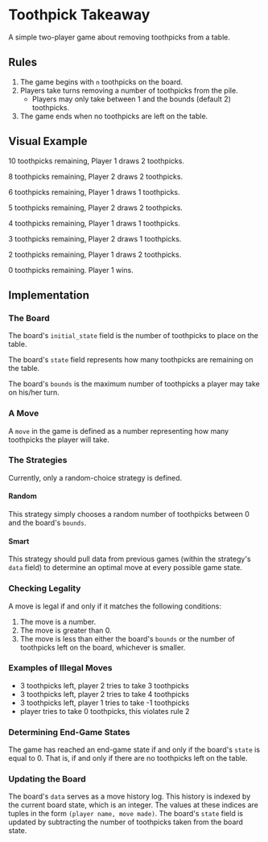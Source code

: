 # Toothpick Takeaway

A simple two-player game about removing toothpicks from a table.

## Rules

1. The game begins with `n` toothpicks on the board.
2. Players take turns removing a number of toothpicks from the pile.
   - Players may only take between 1 and the bounds (default 2) toothpicks.
3. The game ends when no toothpicks are left on the table.

## Visual Example

10 toothpicks remaining, Player 1 draws 2 toothpicks.

8 toothpicks remaining, Player 2 draws 2 toothpicks.

6 toothpicks remaining, Player 1 draws 1 toothpicks.

5 toothpicks remaining, Player 2 draws 2 toothpicks.

4 toothpicks remaining, Player 1 draws 1 toothpicks.

3 toothpicks remaining, Player 2 draws 1 toothpicks.

2 toothpicks remaining, Player 1 draws 2 toothpicks.

0 toothpicks remaining. Player 1 wins.

## Implementation

### The Board

The board's `initial_state` field is the number of toothpicks to place on the table.

The board's `state` field represents how many toothpicks are remaining on the table.

The board's `bounds` is the maximum number of toothpicks a player may take on his/her turn.

### A Move

A `move` in the game is defined as a number representing how many toothpicks the player will take.

### The Strategies

Currently, only a random-choice strategy is defined.

#### Random

This strategy simply chooses a random number of toothpicks between 0 and the board's `bounds`.

#### Smart

This strategy should pull data from previous games (within the strategy's `data` field) to determine an optimal move at every possible game state.

### Checking Legality

A move is legal if and only if it matches the following conditions:

1. The move is a number.
2. The move is greater than 0.
3. The move is less than either the board's `bounds` or the number of toothpicks left on the board, whichever is smaller.

### Examples of Illegal Moves

- 3 toothpicks left, player 2 tries to take 3 toothpicks
- 3 toothpicks left, player 2 tries to take 4 toothpicks
- 3 toothpicks left, player 1 tries to take -1 toothpicks
- player tries to take 0 toothpicks, this violates rule 2

### Determining End-Game States

The game has reached an end-game state if and only if the board's `state` is equal to 0.
That is, if and only if there are no toothpicks left on the table.

### Updating the Board

The board's `data` serves as a move history log.
This history is indexed by the current board state, which is an integer.
The values at these indices are tuples in the form `(player name, move made)`.
The board's `state` field is updated by subtracting the number of toothpicks taken from the board state.
